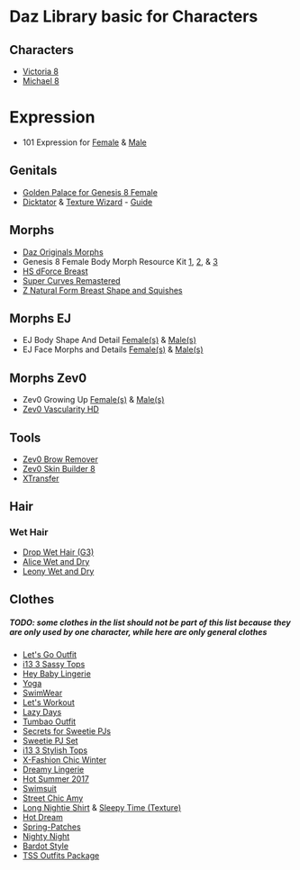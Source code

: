 # Daz Library basic for Characters

## Characters
- [Victoria 8](https://www.daz3d.com/victoria-8-pro-bundle)
- [Michael 8](https://www.daz3d.com/michael-8-pro-bundle)

# Expression
- 101 Expression for [Female](https://www.daz3d.com/101-expression-library-with-dials-for-the-genesis-8-female) & [Male](https://www.daz3d.com/101-expression-library-with-dials-for-the-genesis-8-male)

## Genitals
- [Golden Palace for Genesis 8 Female](https://f95zone.to/threads/golden-palace-for-genesis-8-female-g8-1f-patch-v2-december-2018.31217/)
- [Dicktator](https://f95zone.to/threads/dicktator-for-genesis-8-male-v0-3-g8m-g8-1m.20240/) & [Texture Wizard](https://f95zone.to/threads/texture-wizard-2019-12.21464/) - [Guide](https://attachments.f95zone.to/2020/03/598668_Wibble_Guide.pdf)

## Morphs
- [Daz Originals Morphs](https://f95zone.to/threads/daz3d-morph-bundle-gen8-unofficial-bundle.19345/)
- Genesis 8 Female Body Morph Resource Kit [1](https://www.daz3d.com/genesis-8-female-body-morph-resource-kit), [2](https://www.daz3d.com/genesis-8-female-body-morph-resource-kit-2), & [3](https://www.daz3d.com/genesis-8-female-body-morph-resource-kit-3)
- [HS dForce Breast](https://www.daz3d.com/hs-dforce-breast-for-genesis-2-through-genesis-8-female)
- [Super Curves Remastered](https://www.renderosity.com/rr/mod/bcs/super-curves-body-morphs-g8f/144201)
- [Z Natural Form Breast Shape and Squishes](https://www.daz3d.com/z-natural-form-breast-shape-and-squishes-mega-set-for-genesis-8-and-81-female)

## Morphs EJ
- EJ Body Shape And Detail [Female(s)](https://www.daz3d.com/ej-body-shape-and-detail-morphs-for-genesis-8-female-s) & [Male(s)](https://www.daz3d.com/ej-body-shape-and-detail-morphs-for-genesis-8-male-s)
- EJ Face Morphs and Details [Female(s)](https://www.daz3d.com/ej-face-morphs-and-details-for-genesis-8-females) & [Male(s)](https://www.daz3d.com/ej-face-morphs-and-details-for-genesis-8-male)

## Morphs Zev0
- Zev0 Growing Up [Female(s)](https://www.daz3d.com/growing-up-for-genesis-8-female-s)  & [Male(s)](https://www.daz3d.com/growing-up-for-genesis-8-male-s)
- [Zev0 Vascularity HD](https://www.daz3d.com/vascularity-hd-for-genesis-8-female-and-male)

## Tools
- [Zev0 Brow Remover](https://www.daz3d.com/brow-remover-for-daz-studio)
- [Zev0 Skin Builder 8](https://www.daz3d.com/skin-builder-8-for-genesis-8-females)
- [XTransfer](https://www.daz3d.com/xtransfer--genesis-3-to-genesis-8-converter)

## Hair

### Wet Hair
- [Drop Wet Hair (G3)](https://www.daz3d.com/drop-wet-hair-for-genesis-3-female-s)
- [Alice Wet and Dry](https://www.daz3d.com/alice-wet-and-dry-hair-for-genesis-3-and-8-females)
- [Leony Wet and Dry](https://www.daz3d.com/leony-wet-and-dry-ponytail-hair-for-genesis-3-and-8-females)

## Clothes
##### TODO: some clothes in the list should not be part of this list because they are only used by one character, while here are only general clothes
- [Let's Go Outfit](https://www.daz3d.com/let-s-go-outfit-for-genesis-3-female-s)
- [i13 3 Sassy Tops](https://www.daz3d.com/i13-3-sassy-tops-for-the-genesis-3-female-s)
- [Hey Baby Lingerie](https://www.daz3d.com/hey-baby-lingerie-for-genesis-3-female-s)
- [Yoga](https://www.renderosity.com/rr/mod/bcs/yoga-for-genesis-3-female-s-/111063)
- [SwimWear](https://www.daz3d.com/let-s-workout-for-genesis-3-female-s)
- [Let's Workout](https://www.daz3d.com/leony-wet-and-dry-ponytail-hair-for-genesis-3-and-8-females)
- [Lazy Days](https://www.daz3d.com/lazy-days-for-genesis-3-female-s)
- [Tumbao Outfit](https://www.daz3d.com/tumbao-outfit-for-genesis-3-female-s)
- [Secrets for Sweetie PJs](https://www.renderosity.com/rr/mod/bcs/secrets-for-sweetie-pjs/119740)
- [Sweetie PJ Set](https://www.renderosity.com/rr/mod/bcs/sweetie-pj-set-for-genesis-3-females/119684)
- [i13 3 Stylish Tops](https://www.daz3d.com/i13-3-stylish-tops-for-the-genesis-3-female-s)
- [X-Fashion Chic Winter](https://www.daz3d.com/x-fashion-chic-winter-outfit-for-genesis-3-female-s)
- [Dreamy Lingerie](https://www.daz3d.com/dreamy-lingerie-for-genesis-3-female-s)
- [Hot Summer 2017](https://www.renderosity.com/rr/mod/bcs/hot-summer-2017-for-g3-females/120951)
- [Swimsuit](https://www.daz3d.com/swimsuit-for-genesis-3-female-s)
- [Street Chic Amy](https://www.renderosity.com/rr/mod/bcs/street-chic-amy-for-g3f/119807)
- [Long Nightie Shirt](https://www.renderosity.com/rr/mod/bcs/long-nightie-shirt-for-genesis-3-females/120268) & [Sleepy Time (Texture)](https://www.renderosity.com/rr/mod/bcs/sleepy-time-for-long-nightie-shirt/120234)
- [Hot Dream](https://www.renderosity.com/rr/mod/bcs/index.php?ViewProduct=120954)
- [Spring-Patches](https://www.renderosity.com/rr/mod/bcs/spring-patches-outfit-for-g3f/119590)
- [Nighty Night](https://www.daz3d.com/nighty-night-outfit-for-genesis-3-female-s)
- [Bardot Style](https://www.renderosity.com/rr/mod/bcs/bardot-style-for-g2/110999)
- [TSS Outfits Package](https://www.renderosity.com/rr/mod/bcs/tss-outfits-package-for-genesis-3-females/116671)
